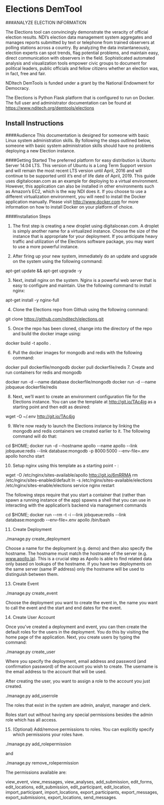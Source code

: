 # Elections DemTool
###ANALYZE ELECTION INFORMATION

The Elections tool can convincingly demonstrate the veracity of official election results. NDI’s election data management system aggregates and manages reports submitted by text or telephone from trained observers at polling stations across a country.  By analyzing the data instantaneously, election experts can spot trends, flag potential problems, and maintain easy, direct communication with observers in the field. Sophisticated automated analysis and visualization tools empower civic groups to document for political leaders, public officials and fellow citizens whether an election was, in fact, free and fair.

NDItech DemTools is funded under a grant by the National Endowment for Democracy.

The Elections is Python Flask platform that is configured to run on Docker. The full user and administrator documentation can be found at https://www.nditech.org/demtools/elections

## Install Instructions

####Audience
This documentation is designed for someone with basic Linux system administration skills.  By following the steps outlined below, someone with basic system administration skills should have no problems deploying a new Election instance.

####Getting Started
The preferred platform for easy distribution is Ubuntu Server 14.04 LTS.  This version of Ubuntu is a Long Term Support version and will remain the most recent LTS version until April, 2016 and will continue to be supported until it’s end of life date of April, 2019.  This guide uses digitalocean.com as an example for deploying to a virtual environment.  However, this application can also be installed in other environments such as Amazon’s EC2, which is the way NDI does it.  If you choose to use a different virtualization environment, you will need to install the Docker application manually.  Please visit http://www.docker.com for more information on how to install Docker on your platform of choice.

####Installation Steps

1.  The first step is creating a new droplet using digitalocean.com.  A droplet is simply another name for a virtualized instance.  Choose the size of the instance that is appropriate for your deployment.  If you anticipate heavy traffic and utilization of the Elections software package, you may want to use a more powerful instance.


2.  After firing up your new system, immediately do an update and upgrade on the system using the following command:

apt-get update && apt-get upgrade -y

3.  Next, install nginx on the system.  Nginx is a powerful web server that is easy to configure and maintain.  Use the following command to install nginx:

apt-get install -y nginx-full

4.  Clone the Elections repo from Github using the following command:

git clone https://github.com/nditech/elections.git

5.  Once the repo has been cloned, change into the directory of the repo and build the docker image using:

docker build -t apollo .

6. Pull the docker images for mongodb and redis with the following command:


docker pull dockerfile/mongodb
docker pull dockerfile/redis
7.  Create and run containers for redis and mongodb


docker run -d --name database dockerfile/mongodb
docker run -d --name jobqueue dockerfile/redis

8.  Next, we’ll want to create an environment configuration file for the Elections instance.  You can use the template at http://git.io/TAc4jg as a starting point and then edit as desired:


wget -O ~/.env http://git.io/TAc4jg

9.  We’re now ready to launch the Elections instance by linking the mongodb and redis containers we created earlier to it.  The following command will do that:


cd $HOME; docker run -d --hostname apollo --name apollo --link jobqueue:redis --link database:mongodb -p 8000:5000 --env-file=.env apollo honcho start

10. Setup nginx using this template as a starting point -     :

wget -O /etc/nginx/sites-available/apollo http://git.io/6mRRMA
rm /etc/nginx/sites-enabled/default
ln -s /etc/nginx/sites-available/elections /etc/nginx/sites-enable/elections
service nginx restart

The following steps require that you start a container that (rather than spawn a running instance of the app) spawns a shell that you can use in interacting with the application’s backend via management commands

cd $HOME; docker run --rm -t -i --link jobqueue:redis --link database:mongodb --env-file=.env apollo /bin/bash

11. Create Deployment

./manage.py create_deployment

Choose a name for the deployment (e.g. demo) and then also specify the hostname. The hostname must match the hostname of the server (e.g. www.apollo.la). This is a crucial step as Apollo is able to find related data only based on lookups of the hostname. If you have two deployments on the same server (same IP address) only the hostname will be used to distinguish between them.

13. Create Event

./manage.py create_event

Choose the deployment you want to create the event in, the name you want to call the event and the start and end dates for the event.

14. Create User Account

Once you’ve created a deployment and event, you can then create the default roles for the users in the deployment. You do this by visiting the home page of the application. Next, you create users by typing the command:

./manage.py create_user

Where you specify the deployment, email address and password (and confirmation password) of the account you wish to create. The username is the email address to the account that will be used.

After creating the user, you want to assign a role to the account you just created.

./manage.py add_userrole

The roles that exist in the system are admin, analyst, manager and clerk.

Roles start out without having any special permissions besides the admin role which has all access.

15. (Optional) Add/remove permissions to roles.  You can explicitly specify which permissions your roles have.

./manage.py add_rolepermission

and

./manage.py remove_rolepermission

The permissions available are:

view_event, view_messages, view_analyses, add_submission, edit_forms, edit_locations, edit_submission, edit_participant, edit_location, import_participant, import_locations, export_participants, export_messages, export_submissions, export_locations, send_messages.

